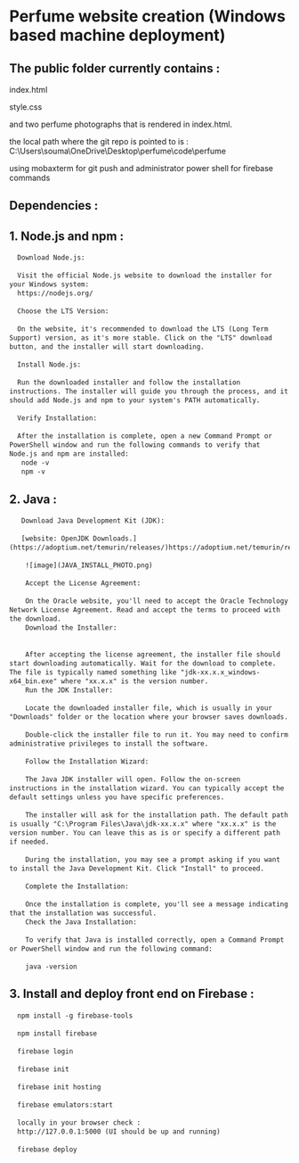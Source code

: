 # Perfume website creation (Windows based machine deployment)

## The public folder currently contains :

index.html

style.css

and two perfume photographs that is rendered in index.html.


the local path where the git repo is pointed to is :
C:\Users\souma\OneDrive\Desktop\perfume\code\perfume

using mobaxterm for git push and administrator power shell for firebase commands


## Dependencies :

## 1. Node.js and npm :
      Download Node.js:

      Visit the official Node.js website to download the installer for your Windows system:
      https://nodejs.org/

      Choose the LTS Version:

      On the website, it's recommended to download the LTS (Long Term Support) version, as it's more stable. Click on the "LTS" download button, and the installer will start downloading.

      Install Node.js:

      Run the downloaded installer and follow the installation instructions. The installer will guide you through the process, and it should add Node.js and npm to your system's PATH automatically.

      Verify Installation:

      After the installation is complete, open a new Command Prompt or PowerShell window and run the following commands to verify that Node.js and npm are installed:
       node -v
       npm -v

## 2. Java :
       Download Java Development Kit (JDK):
   
       [website: OpenJDK Downloads.](https://adoptium.net/temurin/releases/)https://adoptium.net/temurin/releases/)
   
        ![image](JAVA_INSTALL_PHOTO.png)

        Accept the License Agreement:

        On the Oracle website, you'll need to accept the Oracle Technology Network License Agreement. Read and accept the terms to proceed with the download.
        Download the Installer:
        
        
        After accepting the license agreement, the installer file should start downloading automatically. Wait for the download to complete. The file is typically named something like "jdk-xx.x.x_windows-x64_bin.exe" where "xx.x.x" is the version number.
        Run the JDK Installer:
        
        Locate the downloaded installer file, which is usually in your "Downloads" folder or the location where your browser saves downloads.
        
        Double-click the installer file to run it. You may need to confirm administrative privileges to install the software.
        
        Follow the Installation Wizard:
        
        The Java JDK installer will open. Follow the on-screen instructions in the installation wizard. You can typically accept the default settings unless you have specific preferences.
        
        The installer will ask for the installation path. The default path is usually "C:\Program Files\Java\jdk-xx.x.x" where "xx.x.x" is the version number. You can leave this as is or specify a different path if needed.
        
        During the installation, you may see a prompt asking if you want to install the Java Development Kit. Click "Install" to proceed.
        
        Complete the Installation:
        
        Once the installation is complete, you'll see a message indicating that the installation was successful.
        Check the Java Installation:
        
        To verify that Java is installed correctly, open a Command Prompt or PowerShell window and run the following command:

        java -version

## 3. Install and deploy front end on Firebase :

      npm install -g firebase-tools

      npm install firebase

      firebase login

      firebase init

      firebase init hosting

      firebase emulators:start

      locally in your browser check :
      http://127.0.0.1:5000 (UI should be up and running)

      firebase deploy


      

      

   
